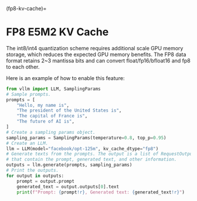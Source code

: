 (fp8-kv-cache)=

# FP8 E5M2 KV Cache

The int8/int4 quantization scheme requires additional scale GPU memory storage, which reduces the expected GPU memory benefits.
The FP8 data format retains 2~3 mantissa bits and can convert float/fp16/bfloat16 and fp8 to each other.

Here is an example of how to enable this feature:

```python
from vllm import LLM, SamplingParams
# Sample prompts.
prompts = [
    "Hello, my name is",
    "The president of the United States is",
    "The capital of France is",
    "The future of AI is",
]
# Create a sampling params object.
sampling_params = SamplingParams(temperature=0.8, top_p=0.95)
# Create an LLM.
llm = LLM(model="facebook/opt-125m", kv_cache_dtype="fp8")
# Generate texts from the prompts. The output is a list of RequestOutput objects
# that contain the prompt, generated text, and other information.
outputs = llm.generate(prompts, sampling_params)
# Print the outputs.
for output in outputs:
    prompt = output.prompt
    generated_text = output.outputs[0].text
    print(f"Prompt: {prompt!r}, Generated text: {generated_text!r}")
```
